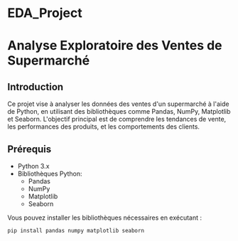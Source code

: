 # EDA_Project
# Analyse Exploratoire des Ventes de Supermarché

## Introduction
Ce projet vise à analyser les données des ventes d'un supermarché à l'aide de Python, en utilisant des bibliothèques comme Pandas, NumPy, Matplotlib et Seaborn. L'objectif principal est de comprendre les tendances de vente, les performances des produits, et les comportements des clients.

## Prérequis
- Python 3.x
- Bibliothèques Python:
  - Pandas
  - NumPy
  - Matplotlib
  - Seaborn

Vous pouvez installer les bibliothèques nécessaires en exécutant :

```bash
pip install pandas numpy matplotlib seaborn

